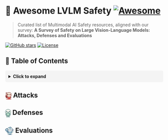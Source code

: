 <style>
details {
    background-color: #f4f4f4;
    padding: 10px;
    border-radius: 5px;
}

summary {
    font-weight: bold;
    cursor: pointer;
}

summary:hover {
    color: #007acc;
}
</style>

# 🔬 Awesome LVLM Safety [![Awesome](https://awesome.re/badge.svg)](https://awesome.re)

> Curated list of Multimodal AI Safety resources, aligned with our survey:
> **A Survey of Safety on Large Vision-Language Models: Attacks, Defenses and Evaluations**

[![GitHub stars](https://img.shields.io/github/stars/XuankunRong/Awesome-LVLM-Safety?style=social)](https://github.com/XuankunRong/Awesome-LVLM-Safety)
[![License](https://img.shields.io/badge/License-CC_BY--NC_4.0-lightgrey.svg)](https://creativecommons.org/licenses/by-nc/4.0/)

## 📜 Table of Contents

<details>
<summary>Click to expand</summary>

- [Attacks](#attacks)
- [Defenses](#defenses)
- [Evaluations](#evaluations)

</details>

<h2> <img src="assets/attack.png" alt="Icon" width="20" style="vertical-align:middle"/> Attacks </h2>

<h2> <img src="assets/defense.png" alt="Icon" width="18" style="vertical-align:middle"/> Defenses </h2>

<h2> <img src="assets/evaluation.png" alt="Icon" width="27" style="vertical-align:middle"/> Evaluations </h2>




